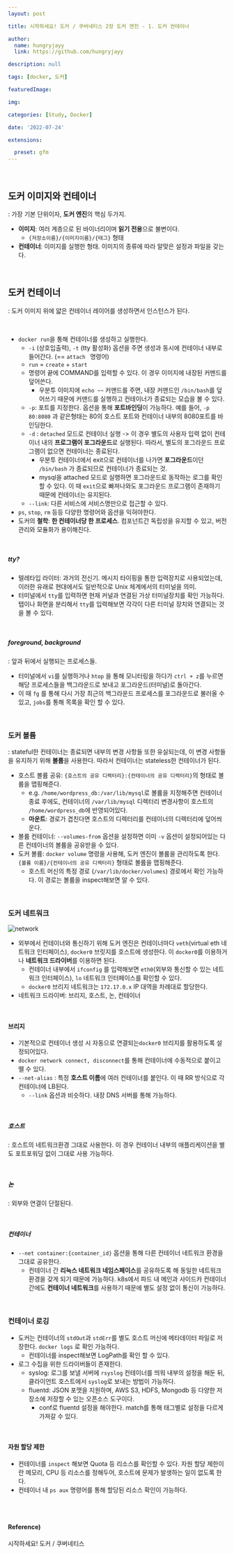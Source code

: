 ```yaml
---
layout: post

title: 시작하세요! 도커 / 쿠버네티스 2장 도커 엔진 - 1. 도커 컨테이너

author: 
  name: hungryjayy
  link: https://github.com/hungryjayy

description: null

tags: [docker, 도커]

featuredImage: 

img: 

categories: [Study, Docker]

date: '2022-07-24'

extensions:

  preset: gfm
---
```


<br>

## 도커 이미지와 컨테이너

: 가장 기본 단위이자, **도커 엔진**의 핵심 두가지.

* **이미지**: 여러 계층으로 된 바이너리이며 **읽기 전용**으로 불변이다.
  * `{저장소이름}/{이미지이름}/{태그}` 형태
* **컨테이너**: 이미지를 실행한 형태. 이미지의 종류에 따라 알맞은 설정과 파일을 갖는다.

<br>

## 도커 컨테이너

: 도커 이미지 위에 얇은 컨테이너 레이어를 생성하면서 인스턴스가 된다.

<Br>

* `docker run`을 통해 컨테이너를 생성하고 실행한다.
  * `-i` (상호입출력), `-t` (tty 활성화) 옵션을 주면 생성과 동시에 컨테이너 내부로 들어간다. (==  `attach ` 명령어)
  * `run` = `create` + `start`
  * 명령어 끝에 COMMAND를 입력할 수 있다. 이 경우 이미지에 내장된 커멘드를 덮어쓴다.
    * 우분투 이미지에 `echo ~~` 커맨드를 주면, 내장 커맨드인 `/bin/bash`를 덮어쓰기 때문에 커맨드를 실행하고 컨테이너가 종료되는 모습을 볼 수 있다.
  * `-p`: 포트를 지정한다. 옵션을 통해 **포트바인딩**이 가능하다. 예를 들어, `-p 80:8080` 과 같은형태는 80의 호스트 포트와 컨테이너 내부의 8080포트를 바인딩한다.
  * `-d` : `detached` 모드로 컨테이너 실행 -> 이 경우 별도의 사용자 입력 없이 컨테이너 내의 **프로그램이 포그라운드**로 실행된다. 따라서, 별도의 포그라운드 프로그램이 없으면 컨테이너는 종료된다.
    * 우분투 컨테이너에서 exit으로 컨테이너를 나가면 **포그라운드**이던 `/bin/bash` 가 종료되므로 컨테이너가 종료되는 것.
    * mysql을 attached 모드로 실행하면 포그라운드로 동작하는 로그를 확인할 수 있다. 이 때 `exit`으로 빠져나와도 포그라운드 프로그램이 존재하기 때문에 컨테이너는 유지된다.
  * `--link`: 다른 서비스에 서비스명만으로 접근할 수 있다.
* `ps`, `stop`, `rm` 등등 다양한 명령어와 옵션을 익혀야한다.
* 도커의 **철학**: **한 컨테이너당 한 프로세스**. 컴포넌트간 독립성을 유지할 수 있고, 버전관리와 모듈화가 용이해진다.

<br>

##### *tty?*

* 텔레타입 라이터: 과거의 전신기. 메시지 타이핑을 통한 입력장치로 사용되었는데, 이러한 유래로 현대에서도 일반적으로 Unix 체계에서의 터미널을 의미.
* 터미널에서 `tty`를 입력하면 현재 커널과 연결된 가상 터미널장치를 확인 가능하다. 탭이나 화면을 분리해서 `tty`를 입력해보면 각각이 다른 터미널 장치와 연결되는 것을 볼 수 있다.

<br>

##### *foreground, background*

: 앞과 뒤에서 실행되는 프로세스들.

* 터미널에서 `vi`를 실행하거나 `htop` 을 통해 모니터링을 하다가 `ctrl + z`를 누르면 해당 프로세스들을 백그라운드로 보내고 포그라운드(터미널)로 돌아간다.
* 이 때 `fg` 를 통해 다시 가장 최근의 백그라운드 프로세스를 포그라운드로 불러올 수 있고, `jobs`를 통해 목록을 확인 할 수 있다.

<Br>

### 도커 볼륨

: stateful한 컨테이너는 종료되면 내부의 변경 사항들 또한 유실되는데, 이 변경 사항들을 유지하기 위해 **볼륨**을 사용한다. 따라서 컨테이너는 stateless한 컨테이너가 된다.

* 호스트 볼륨 공유: `{호스트의 공유 디렉터리}:{컨테이너의 공유 디렉터리}`의 형태로 볼륨을 맵핑해준다.
  * e.g. `/home/wordpress_db:/var/lib/mysql`로 볼륨을 지정해주면 컨테이너 종료 후에도, 컨테이너의 `/var/lib/mysql` 디렉터리 변경사항이 호스트의 `/home/wordpress_db`에 반영되어있다.
  * **마운트**: 경로가 겹친다면 호스트의 디렉터리를 컨테이너의 디렉터리에 덮어씌운다.
* 볼륨 컨테이너: `--volumes-from` 옵션을 설정하면 이미 `-v` 옵션이 설정되어있는 다른 컨테이너의 볼륨을 공유받을 수 있다.
* 도커 볼륨: `docker volume` 명령을 사용해, 도커 엔진이 볼륨을 관리하도록 한다. `{볼륨 이름}/{컨테이너의 공유 디렉터리}` 형태로 볼륨을 맵핑해준다.
  * 호스트 머신의 특정 경로 (`/var/lib/docker/volumes`) 경로에서 확인 가능하다. 이 경로는 볼륨을 inspect해보면 알 수 있다.

<br>

### 도커 네트워크

![network](https://hungryjayy.github.io/assets/img/Docker/network.png)

* 외부에서 컨테이너와 통신하기 위해 도커 엔진은 컨테이너마다 `veth`(virtual eth 네트워크 인터페이스), `docker0` 브릿지를 호스트에 생성한다. 이 `docker0`를 이용하거나 **네트워크 드라이버**를 이용하면 된다.
  * 컨테이너 내부에서 `ifconfig` 를 입력해보면 `eth0`(외부와 통신할 수 있는 네트워크 인터페이스), `lo` 네트워크 인터페이스를 확인할 수 있다.
  * `docker0` 브리지 네트워크는 `172.17.0.x` IP 대역을 차례대로 할당한다.
* 네트워크 드라이버: 브리지, 호스트, 논, 컨테이너

<br>

#### 브리지

* 기본적으로 컨테이너 생성 시 자동으로 연결되는`docker0` 브리지를 활용하도록 설정되어있다.
* `docker network connect, disconnect`를 통해 컨테이너에 수동적으로 붙이고 뗄 수 있다.
* `--net-alias` : 특정 **호스트 이름**에 여러 컨테이너를 붙인다. 이 때 RR 방식으로 각 컨테이너에 LB된다.
  * `--link` 옵션과 비슷하다. 내장 DNS 서버를 통해 가능하다.

<br>

##### 호스트

: 호스트의 네트워크환경 그대로 사용한다. 이 경우 컨테이너 내부의 애플리케이션을 별도 포트포워딩 없이 그대로 사용 가능하다.

<br>

##### 논

: 외부와 연결이 단절된다.

<br>

##### 컨테이너

* `--net container:{container_id}` 옵션을 통해 다른 컨테이너 네트워크 환경을 그대로 공유한다.
  * 컨테이너 간 **리눅스 네트워크 네임스페이스**를 공유하도록 해 동일한 네트워크 환경을 갖게 되기 때문에 가능하다. k8s에서 파드 내 메인과 사이드카 컨테이너 간에도 **컨테이너 네트워크**를 사용하기 때문에 별도 설정 없이 통신이 가능하다.


<br>

### 컨테이너 로깅

* 도커는 컨테이너의 `stdOut`과 `stdErr`를 별도 호스트 머신에 메타데이터 파일로 저장한다. `docker logs` 로 확인 가능하다.
  * 컨테이너를 inspect해보면 LogPath를 확인 할 수 있다.
* 로그 수집을 위한 드라이버들이 존재한다.
  * syslog: 로그를 보낼 서버에 `rsyslog` 컨테이너를 띄워 내부의 설정을 해둔 뒤, 클라이언트 호스트에서 `syslog`로 보내는 방법이 가능하다.
  * fluentd: JSON 포맷을 지원하며, AWS S3, HDFS, Mongodb 등 다양한 저장소에 저장할 수 있는 오픈소스 도구이다.
    * conf로 fluentd 설정을 해야한다. match를 통해 태그별로 설정을 다르게 가져갈 수 있다.

<br>

#### 자원 할당 제한

* 컨테이너를 `inspect` 해보면 Quota 등 리소스를 확인할 수 있다. 자원 할당 제한이란 메모리, CPU 등 리소스를 정해두어, 호스트에 문제가 발생하는 일이 없도록 한다.
* 컨테이너 내 `ps aux` 명령어를 통해 할당된 리소스 확인이 가능하다.

<br><br>

#### Reference)

시작하세요! 도커 / 쿠버네티스